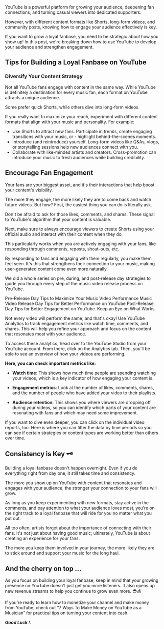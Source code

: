 YouTube is a powerful platform for growing your audience, deepening fan connections, and turning casual viewers into dedicated supporters.

However, with different content formats like Shorts, long-form videos, and community posts, knowing how to engage your audience effectively is key.

If you want to grow a loyal fanbase, you need to be strategic about how you show up! In this post, we're breaking down how to use YouTube to develop your audience and strengthen engagement.

## Tips for Building a Loyal Fanbase on YouTube

### Diversify Your Content Strategy

Not all YouTube fans engage with content in the same way. While YouTube is definitely a destination for every music fan, each format on YouTube attracts a unique audience.

Some prefer quick Shorts, while others dive into long-form videos.

If you really want to maximize your reach, experiment with different content formats that align with your 
music and personality. For example:

- Use Shorts to attract new fans.
  Participate in trends, create engaging transitions with your music, or - highlight behind-the-scenes moments.
- Introduce (and reintroduce) yourself.
  Long-form videos like Q&As, vlogs, or storytelling sessions help new audiences connect with you.
- Collaborate with like-minded artists and creators.
  Cross-promotion can introduce your music to fresh audiences while building credibility.

## Encourage Fan Engagement

Your fans are your biggest asset, and it's their interactions that help boost your content's visibility.

The more they engage, the more likely they are to come back and watch future videos. But how? First, the easiest thing you can do is literally ask.

Don't be afraid to ask for those likes, comments, and shares. These signal to YouTube's algorithm that your content is valuable.

Next, make sure to always encourage viewers to create Shorts using your official audio and interact with their content when they do.

This particularly works when you are actively engaging with your fans, like responding through comments, reposts, shout-outs, etc.

By responding to fans and engaging with them regularly, you make them feel seen. It's this that strengthens their connection to your music, making user-generated content come even more naturally.

We did a whole series on pre, during, and post-release day strategies to guide you through every step of the music video release process on YouTube.

Pre-Release Day Tips to Maximize Your Music Video Performance
Music Video Release Day Tips for Better Performance on YouTube
Post-Release Day Tips for Better Engagement on YouTube.
Keep an Eye on What Works.

Not every video will perform the same, and that's okay! Use YouTube Analytics to track engagement metrics like watch time, comments, and shares. This will help you refine your approach and focus on the content that resonates most with your audience.

To access these analytics, head over to the YouTube Studio from your YouTube account. From there, click on the Analytics tab. Then, you'll be able to see an overview of how your videos are performing.

**Here, you can check important metrics like:**

- **Watch time**: This shows how much time people are spending watching your videos, which is a key indicator of how engaging your content is.

- **Engagement metrics**: Look at the number of likes, comments, shares, and the number of people who have added your video to their playlists.

- **Audience retention**: This shows you where viewers are dropping off during your videos, so you can identify which parts of your content are resonating with fans and which may need some improvement.

If you want to dive even deeper, you can click on the individual video reports, too. Here is where you can filter the data by time periods so you can see if certain strategies or content types are working better than others over time.

## Consistency is Key 🗝️

Building a loyal fanbase doesn't happen overnight. Even if you do everything right from day one, it still takes time and consistency.

The more you show up on YouTube with content that resonates and engages with your audience, the stronger your connection to your fans will grow.

As long as you keep experimenting with new formats, stay active in the comments, and pay attention to what your audience loves most, you're on the right track to a loyal fanbase that will ride for you no matter what you put out.

All too often, artists forget about the importance of connecting with their fans. It's not just about having good music; ultimately, YouTube is about creating an experience for your fans.

The more you keep them involved in your journey, the more likely they are to stick around and support your music for the long haul.

## And the cherry on top ...

As you focus on building your loyal fanbase, keep in mind that your growing presence on YouTube doesn't just get you more listeners. It also opens up new revenue streams to help you continue to grow even more. 😎💰

If you're ready to learn how to monetize your channel and make money from YouTube, check out “7 Ways To Make Money on YouTube as a Musician” for practical tips on turning your content into cash.

***Good Luck !***.
